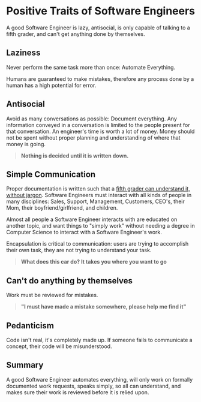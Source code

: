 # Positive Traits of Software Engineers

A good Software Engineer is lazy, antisocial, is only capable of talking to a fifth grader, and can't get anything done
by themselves.

## Laziness

Never perform the same task more than once: Automate Everything. 

Humans are guaranteed to make mistakes, therefore any process done by a human has a high potential for error. 

## Antisocial

Avoid as many conversations as possible: Document everything. Any information conveyed in a conversation is limited to
the people present for that conversation. An engineer's time is worth a lot of money. Money should not be spent without
proper planning and understanding of where that money is going.

> **Nothing is decided until it is written down.** 

## Simple Communication

Proper documentation is written such that
a [fifth grader can understand it, without jargon](https://bazel.build/contribute/docs-style-guide#principles). Software
Engineers must interact with all kinds of people in many disciplines: Sales, Support, Management, Customers, CEO's,
their Mom, their boyfriend/girlfriend, and children.

Almost all people a Software Engineer interacts with are educated on another topic, and want things to "simply work"
without needing a degree in Computer Science to interact with a Software Engineer's work.

Encapsulation is critical to communication: users are trying to accomplish their own task, they are not trying to
understand your task.
> **What does this car do? It takes you where you want to go**

## Can't do anything by themselves

Work must be reviewed for mistakes.

> **"I must have made a mistake somewhere, please help me find it"**

## Pedanticism

Code isn't real, it's completely made up. If someone fails to communicate a concept, their code will be
misunderstood.

## Summary

A good Software Engineer automates everything, will only work on formally documented work requests, speaks simply, so
all can understand, and makes sure their work is reviewed before it is relied upon.
